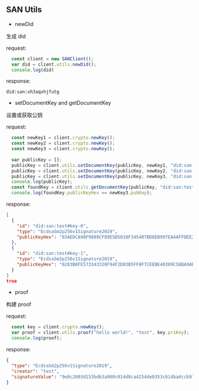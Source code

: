 <!--
 * @Description: 
 * @Author: sandman sandmanhome@hotmail.com
 * @Date: 2020-04-29 15:59:42
 * @LastEditTime: 2020-04-29 17:06:15
 * @LastEditors: sandman
 -->
## SAN Utils

- newDid

生成 did

request:

``` js
  const client = new SANClient();
  var did = client.utils.newDid();
  console.log(did)
```

response:

```
did:san:xh3aqxhjfutg
```

- setDocumentKey and getDocumentKey

设置或获取公钥

request:

``` js
  const newKey1 = client.crypto.newKey();
  const newKey2 = client.crypto.newKey();
  const newKey3 = client.crypto.newKey();
  
  var publicKey = [];
  publicKey = client.utils.setDocumentKey(publicKey, newKey1, "did:san:test#key-0");
  publicKey = client.utils.setDocumentKey(publicKey, newKey2, "did:san:test#key-1");
  publicKey = client.utils.setDocumentKey(publicKey, newKey3, "did:san:test#key-0");
  console.log(publicKey);
  const foundKey = client.utils.getDocumentKey(publicKey, "did:san:test#key-0");
  console.log(foundKey.publicKeyHex == newKey3.pubKey);
```

response:

``` json
[
  {
    "id": "did:san:test#key-0",
    "type": "EcdsaSm2p256v1Signature2019",
    "publicKeyHex": "03AEDCA98F9809CF89E5B5018F345407BD0EB997EA4AFFDEE297C771B3BF16008F"
  },
  {
    "id": "did:san:test#key-1",
    "type": "EcdsaSm2p256v1Signature2019",
    "publicKeyHex": "0283B8FE573343320F94F2D03B5FF8F7CEEBE40389C58BA9AB21CC91745EA06AFF"
  }
]
true
```

- proof

构建 proof

request:

``` js
  const key = client.crypto.newKey();
  var proof = client.utils.proof("hello world!", "test", key.priKey);
  console.log(proof);
```

response:

``` json
{
  "type": "EcdsaSm2p256v1Signature2019",
  "creator": "test",
  "signatureValue": "9e8c2603d153bdb3a900c014d8ca4254de0353c614badccb910c679c2e18f84fc39cbc780109c38a825d881b4d3465f9572754e67702e17ccb41ec2ddda804af"
}
```